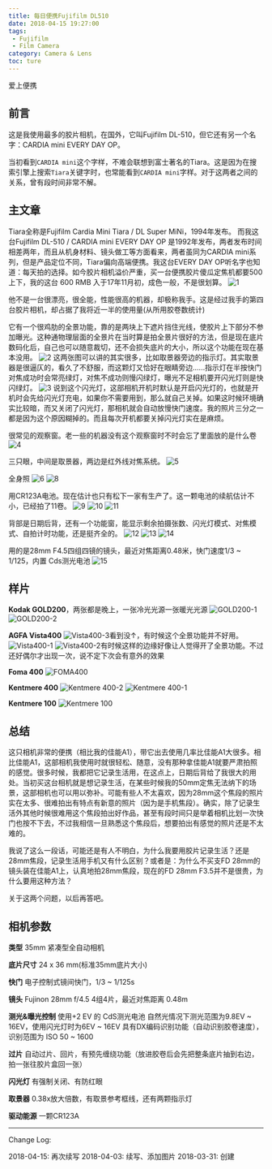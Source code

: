 ```yaml
---
title: 每日便携Fujifilm DL510
date: 2018-04-15 19:27:00
tags:
 - Fujifilm
 - Film Camera
category: Camera & Lens
toc: ture
---
```

爱上便携
<!--more-->


## 前言
这是我使用最多的胶片相机，在国外，它叫Fujifilm DL-510，但它还有另一个名字：CARDIA mini EVERY DAY OP。

当初看到`CARDIA mini`这个字样，不难会联想到富士著名的Tiara。这是因为在搜索引擎上搜索`Tiara`关键字时，也常能看到`CARDIA mini`字样。对于这两者之间的关系，曾有段时间非常不解。
## 主文章
Tiara全称是Fujifilm Cardia Mini Tiara / DL Super MiNi，1994年发布。
而我这台Fujifilm DL-510 / CARDIA mini EVERY DAY OP 是1992年发布，两者发布时间相差两年，而且从机身材料、镜头做工等方面看来，两者虽同为CARDIA mini系列，但是产品定位不同，Tiara偏向高端便携。我这台EVERY DAY OP听名字也知道：每天拍的选择。如今胶片相机溢价严重，买一台便携胶片傻瓜定焦机都要500上下，我的这台 600 RMB 入于17年11月初，成色一般，不是很划算。
![1](\images\post\DSC04248.jpg)

他不是一台很漂亮，很全能，性能很高的机器，却极称我手。这是经过我手的第四台胶片相机，却占据了我将近一半的使用量(从所用胶卷数统计)

它有一个很鸡肋的全景功能，靠的是两块上下遮片挡住光线，使胶片上下部分不参加曝光。这种通物理层面的全景片在当时算是拍全景片很好的方法，但是现在底片数码化后，自己也可以随意裁切，还不会损失底片的大小，所以这个功能在现在基本没用。
![2](\images\post\DSC04250.jpg)
这两张图可以讲的其实很多，比如取景器旁边的指示灯。其实取景器是很逼仄的，看久了不舒服，而这颗灯又恰好在眼睛旁边......指示灯在半按快门对焦成功时会常亮绿灯，对焦不成功则慢闪绿灯，曝光不足相机要开闪光灯则是快闪绿灯。
![3](\images\post\DSC04249.jpg)
说到这个闪光灯，这部相机开机时默认是开启闪光灯的，也就是开机时会先给闪光灯充电，如果你不需要用到，那么就自己关掉。如果这时候环境确实比较暗，而又关闭了闪光灯，那相机就会自动放慢快门速度。我的照片三分之一都是因为这个原因糊掉的。而且每次开机都要关掉闪光灯实在是麻烦。

很常见的观察窗。老一些的机器没有这个观察窗时不时会忘了里面放的是什么卷
![4](\images\post\DSC04251.jpg)

三只眼，中间是取景器，两边是红外线对焦系统。
![5](\images\post\DSC04246.jpg)

全身照
![6](\images\post\DSC04228.jpg)
![8](\images\post\DSC04255.jpg)

用CR123A电池。现在估计也只有松下一家有生产了。这一颗电池的续航估计不小，已经拍了11卷。
![9](\images\post\DSC04253.jpg)
![10](\images\post\DSC04239.jpg)
![11](\images\post\DSC04243.jpg)

背部是日期后背，还有一个功能窗，能显示剩余拍摄张数、闪光灯模式、对焦模式、自拍计时功能，还是挺齐全的。
![12](\images\post\DSC04233.jpg)
![13](\images\post\DSC04241.jpg)
![14](\images\post\DSC04234.jpg)

用的是28mm F4.5四组四镜的镜头，最近对焦距离0.48米，快门速度1/3 ~ 1/125，内置 Cds测光电池
![15](\images\post\DSC04235.jpg)

## 样片
**Kodak GOLD200**，两张都是晚上，一张冷光光源一张暖光光源
![GOLD200-1](\images\post\KodakGOLD%20200.jpg)
![GOLD200-2](\images\post\KodakGOLD%20200%20%282%29.jpg)

**AGFA Vista400**
![Vista400-3](\images\post\AGFA%20vista%20400%20%283%29.jpg)看到没↑，有时候这个全景功能并不好用。
![Vista400-1](\images\post\AGFA%20vista%20400%20%281%29.jpg)
![Vista400-2](\images\post\AGFA%20vista%20400%20%282%29.jpg)有时候这样的边缘好像让人觉得开了全景功能。不过还好偶尔才出现一次，说不定下次会有意外的效果

**Foma 400**
![FOMA400](\images\post\Foma400.jpg)

**Kentmere 400**
![Kentmere 400-2](\images\post\Kentmere%20400%20%282%29.jpg)
![Kentmere 400-1](\images\post\Kentmere%20400%20%281%29.jpg)

**Kentmere 100**
![Kentmere 100](\images\post\Kentmere%20100.jpg)
## 总结
这只相机非常的便携（相比我的佳能A1），带它出去使用几率比佳能A1大很多。相比佳能A1，这部相机我使用时就很轻松、随意，没有那种拿佳能A1就要严肃拍照的感觉。很多时候，我都把它记录生活用，在这点上，日期后背给了我很大的用处。当初买这台相机就是想记录生活，在某些时候我的50mm定焦无法纳下的场景，这部相机也可以用以弥补。可能有些人不太喜欢，因为28mm这个焦段的照片实在太多、很难拍出有特点有新意的照片（因为是手机焦段）。确实，除了记录生活外其他时候很难用这个焦段拍出好作品，甚至有段时间只是举着相机比划一次快门也按不下去，不过我相信一旦熟悉这个焦段后，想要拍出有感觉的照片还是不太难的。

我说了这么一段话，可能还是有人不明白，为什么我要用胶片记录生活？还是28mm焦段，记录生活用手机又有什么区别？或者是：为什么不买支FD 28mm的镜头装在佳能A1上，认真地拍28mm焦段，现在的FD 28mm F3.5并不是很贵，为什么要用这种方法？

关于这两个问题，以后再答吧。

## 相机参数
**类型**
35mm 紧凑型全自动相机

**底片尺寸**
24 x 36 mm(标准35mm底片大小)

**快门**
电子控制式镜间快门，1/3 ~ 1/125s

**镜头**
Fujinon 28mm f/4.5  4组4片，最近对焦距离 0.48m

**测光&曝光控制**
使用+2 EV 的 CdS测光电池
自然光情况下测光范围为9.8EV ~ 16EV，使用闪光灯时为6EV ~ 16EV
具有DX编码识别功能（自动识别胶卷速度），识别范围为 ISO 50 ~ 1600

**过片**
自动过片、回片，有预先缠绕功能（放进胶卷后会先把整条底片抽到右边，拍一张往胶片盒回一张）

**闪光灯**
有强制关闭、有防红眼

**取景器**
0.38x放大倍数，有取景参考框线，还有两颗指示灯

**驱动能源**
一颗CR123A

****
Change Log: 

2018-04-15: 再次续写
2018-04-03: 续写、添加图片
2018-03-31: 创建